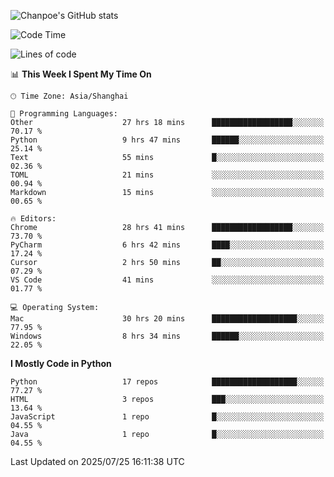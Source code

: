 ![Chanpoe's GitHub stats](https://github-readme-stats.vercel.app/api?username=Chanpoe&show_icons=true&count_private=true&theme=cobalt)

<!--START_SECTION:waka-->
![Code Time](http://img.shields.io/badge/Code%20Time-740%20hrs%2038%20mins-blue)

![Lines of code](https://img.shields.io/badge/From%20Hello%20World%20I%27ve%20Written-1.7%20million%20lines%20of%20code-blue)

📊 **This Week I Spent My Time On** 

```text
🕑︎ Time Zone: Asia/Shanghai

💬 Programming Languages: 
Other                    27 hrs 18 mins      ██████████████████░░░░░░░   70.17 % 
Python                   9 hrs 47 mins       ██████░░░░░░░░░░░░░░░░░░░   25.14 % 
Text                     55 mins             █░░░░░░░░░░░░░░░░░░░░░░░░   02.36 % 
TOML                     21 mins             ░░░░░░░░░░░░░░░░░░░░░░░░░   00.94 % 
Markdown                 15 mins             ░░░░░░░░░░░░░░░░░░░░░░░░░   00.65 % 

🔥 Editors: 
Chrome                   28 hrs 41 mins      ██████████████████░░░░░░░   73.70 % 
PyCharm                  6 hrs 42 mins       ████░░░░░░░░░░░░░░░░░░░░░   17.24 % 
Cursor                   2 hrs 50 mins       ██░░░░░░░░░░░░░░░░░░░░░░░   07.29 % 
VS Code                  41 mins             ░░░░░░░░░░░░░░░░░░░░░░░░░   01.77 % 

💻 Operating System: 
Mac                      30 hrs 20 mins      ███████████████████░░░░░░   77.95 % 
Windows                  8 hrs 34 mins       ██████░░░░░░░░░░░░░░░░░░░   22.05 % 
```

**I Mostly Code in Python** 

```text
Python                   17 repos            ███████████████████░░░░░░   77.27 % 
HTML                     3 repos             ███░░░░░░░░░░░░░░░░░░░░░░   13.64 % 
JavaScript               1 repo              █░░░░░░░░░░░░░░░░░░░░░░░░   04.55 % 
Java                     1 repo              █░░░░░░░░░░░░░░░░░░░░░░░░   04.55 % 
```




 Last Updated on 2025/07/25 16:11:38 UTC
<!--END_SECTION:waka-->
